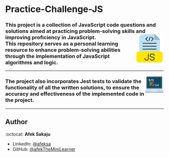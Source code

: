 # Practice-Challenge-JS

### This project is a collection of JavaScript code questions and solutions aimed at practicing problem-solving skills and improving proficiency in JavaScript.<img src="./readme-resources/js-file.png" width=90px height=90px align="right"></br> This repository serves as a personal learning resource to enhance problem-solving abilities through the implementation of JavaScript algorithms and logic.

--- 

<img src="./readme-resources/programming.png" width=60px height=60px align="right">

### The project also incorporates Jest tests to validate the functionality of all the written solutions, to ensure the accuracy and effectiveness of the implemented code in the project.

--- 

## Author

:octocat: **Afek Sakaju**

-   LinkedIn: [@afeksa](https://www.linkedin.com/in/afeksa/)
-   GitHub: [@afekTheMiniLearner](https://github.com/afekTheMiniLearner)